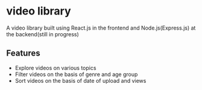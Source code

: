 # video library

A video library built using React.js in the frontend and Node.js(Express.js) at the backend(still in progress)

## Features

- Explore videos on various topics
- Filter videos on the basis of genre and age group
- Sort videos on the basis of date of upload and views
